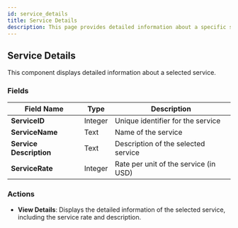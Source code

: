 ```yaml
---
id: service_details
title: Service Details
description: This page provides detailed information about a specific service.
---
```


## Service Details

This component displays detailed information about a selected service.

### Fields

| Field Name          | Type    | Description                        |
|---------------------|---------|------------------------------------|
| **ServiceID**        | Integer | Unique identifier for the service  |
| **ServiceName**      | Text    | Name of the service                |
| **Service Description** | Text    | Description of the selected service|
| **ServiceRate**      | Integer | Rate per unit of the service (in USD)|

### Actions

- **View Details**: Displays the detailed information of the selected service, including the service rate and description.
